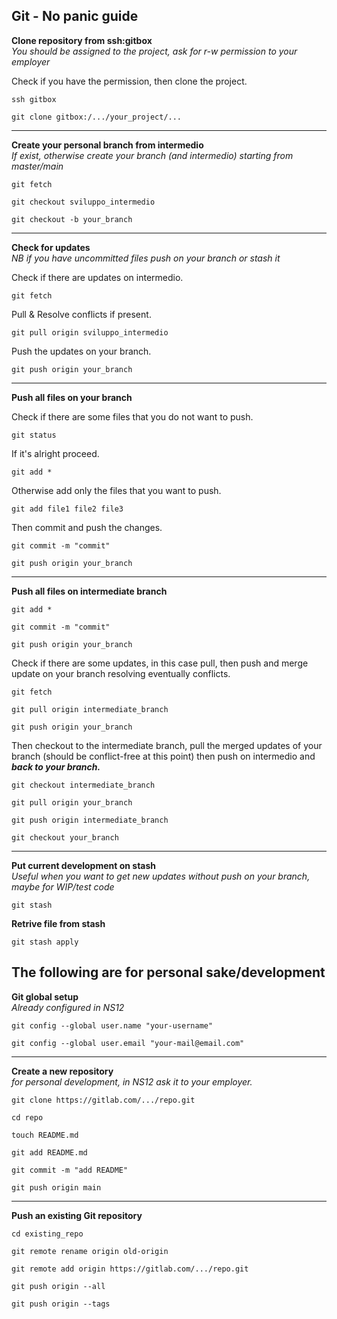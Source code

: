 


  
  

## Git - No panic guide

 
**Clone repository from ssh:gitbox**                               
*You should be assigned to the project, ask for r-w permission to your employer*

Check if you have the permission, then clone the project.
````
ssh gitbox

git clone gitbox:/.../your_project/...
````
----

**Create your personal branch from intermedio**                            
*If exist, otherwise create your branch (and intermedio) starting from master/main*

  
````
git fetch

git checkout sviluppo_intermedio

git checkout -b your_branch

````
----

**Check for updates**                                               
*NB if you have uncommitted files push on your branch or stash it*


Check if there are updates on intermedio.
````
git fetch 
````
Pull & Resolve conflicts if present.
````
git pull origin sviluppo_intermedio
````
Push the updates on your branch.
````
git push origin your_branch
  ````

----
  

**Push all files on your branch**

Check if there are some files that you do not want to push. 
````
git status
````
If it's alright proceed.
````
git add *
````
Otherwise add only the files that you want to push.
````
git add file1 file2 file3
````
Then commit and push the changes.
````
git commit -m "commit"

git push origin your_branch
````

----
  

**Push all files on intermediate branch**

````
git add *

git commit -m "commit"

git push origin your_branch
````
Check if there are some updates, in this case pull, then push and merge update on your branch resolving eventually conflicts.
````
git fetch

git pull origin intermediate_branch

git push origin your_branch
````
Then checkout to the intermediate branch, pull the merged updates of your branch (should be conflict-free at this point) then push on intermedio and ***back to your branch.***
````
git checkout intermediate_branch 

git pull origin your_branch 

git push origin intermediate_branch 

git checkout your_branch
 ````

----

  

**Put current development on stash**  
*Useful when you want to get new updates without push on your branch, maybe for WIP/test code*
<br>
````
git stash
````
 
**Retrive file from stash**

  ````
  git stash apply
````


  

  

## The following are for personal sake/development

**Git global setup**  
*Already configured in NS12*
````
git config --global user.name "your-username"

git config --global user.email "your-mail@email.com"
````
  
----

  

**Create a new repository**  
*for personal development, in NS12 ask it to your employer.*
<br>
````
git clone https://gitlab.com/.../repo.git

cd repo

touch README.md

git add README.md

git commit -m "add README"

git push origin main

````

----

  

**Push an existing Git repository**
````
cd existing_repo

git remote rename origin old-origin

git remote add origin https://gitlab.com/.../repo.git

git push origin --all

git push origin --tags
````
